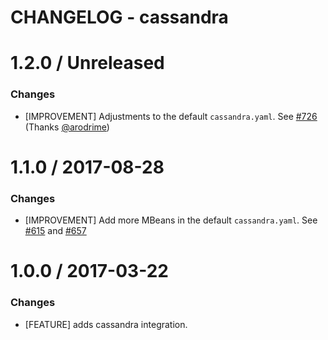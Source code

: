 # CHANGELOG - cassandra

1.2.0 / Unreleased
==================

### Changes

* [IMPROVEMENT] Adjustments to the default `cassandra.yaml`. See [#726][] (Thanks [@arodrime][])

1.1.0 / 2017-08-28
==================

### Changes

* [IMPROVEMENT] Add more MBeans in the default `cassandra.yaml`. See [#615][] and [#657][]

1.0.0 / 2017-03-22
==================

### Changes

* [FEATURE] adds cassandra integration.

<!--- The following link definition list is generated by PimpMyChangelog --->
[#615]: https://github.com/DataDog/integrations-core/issues/615
[#657]: https://github.com/DataDog/integrations-core/issues/657
[#726]: https://github.com/DataDog/integrations-core/issues/726
[@arodrime]: https://github.com/arodrime
